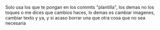 Solo usa los que te pongan en los commits "plantilla", los demas no los toques o me dices que cambios haces, lo demas es cambiar imagenes, cambiar texto y ya, y si acaso borrar una que otra cosa que no sea necesaria
